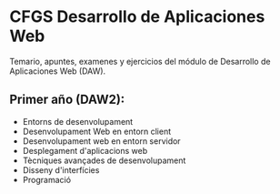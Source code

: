 # CFGS Desarrollo de Aplicaciones Web
Temario, apuntes, examenes y ejercicios del módulo de Desarrollo de Aplicaciones Web (DAW).

## Primer año (DAW2):
- Entorns de desenvolupament
- Desenvolupament Web en entorn client
- Desenvolupament web en entorn servidor
- Desplegament d'aplicacions web
- Tècniques avançades de desenvolupament
- Disseny d'interfícies
- Programació
